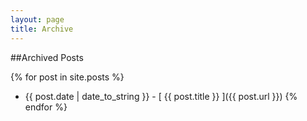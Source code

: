 ```yaml
---
layout: page
title: Archive
---
```


##Archived Posts

{% for post in site.posts %}
  * {{ post.date | date_to_string }} - [ {{ post.title }} ]({{ post.url }})
{% endfor %}